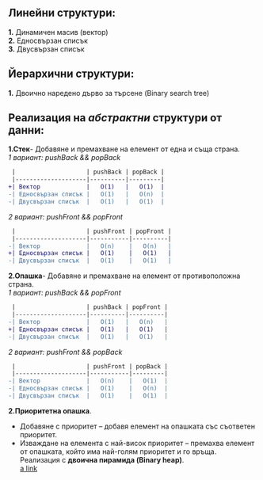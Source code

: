 ## Линейни структури:
**1.** Динамичен масив (вектор)  
**2.** Едносвързан списък  
**3.** Двусвързан списък  

## Йерархични структури:  
**1.** Двоично наредено дърво за търсене (Binary search tree)  

## Реализация на *абстрактни* структури от данни:  

**1.Стек**- Добавяне и премахване на елемент от една и съща страна.   
*1 вариант: pushBack && popBack*  
```diff
 |                    | pushBack | popBack |
 |--------------------|----------|---------|
+| Вектор             |   O(1)   |   O(1)  |
-| Едносвързан списък |   O(1)   |   O(n)  |
-| Двусвързан списък  |   O(1)   |   O(1)  |
  ```
  *2 вариант: pushFront && popFront*  
  ```diff
   |                    | pushFront | popFront |
   |--------------------|-----------|----------|
-| Вектор             |   O(n)    |   O(n)   |
+| Едносвързан списък |   O(1)    |   O(1)   |
-| Двусвързан списък  |   O(1)    |   O(1)   |
```
  
**2.Опашка**- Добавяне и премахване на елемент от противоположна страна.  
*1 вариант: pushBack && popFront*  
```diff
 |                    | pushBack | popFront |
 |--------------------|----------|----------|
-| Вектор             |   O(1)   |   O(n)   |
+| Едносвързан списък |   O(1)   |   O(1)   |
-| Двусвързан списък  |   O(1)   |   O(1)   |
  ```
  *2 вариант: pushFront && popBack*  
  ```diff
   |                    | pushFront | popBack |
   |--------------------|-----------|---------|
-| Вектор             |   O(n)    |   O(1)  |
-| Едносвързан списък |   O(1)    |   O(n)  |
-| Двусвързан списък  |   O(1)    |   O(1)  |
```

**2.Приоритетна опашка**.  
* Добавяне с приоритет – добавя елемент на опашката със съответен приоритет.  
* Изваждане на елемента с най-висок приоритет – премахва елемент от опашката, който има най-голям приоритет и го връща.  
Реализация с **двоична пирамида (Binary heap)**.  
[a link]( https://visualgo.net/en/heap)

